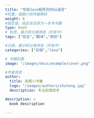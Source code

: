 ```yaml
---
title: "写给Java程序员的Go语言"
#权重，值越小排序越靠前
weight: 6
#固定值，指定该目录为一本书书籍
type: book
# 标签，展示和分类筛选（开发中）
tags: ["安全","翻译","原创"]

#分类，展示和分类筛选（开发中）
categories: ["后端","Java"]

# 书籍封面
image: "/images/docs/example/cover.png"

#作者信息
author:
  title: 卖报小书童
  logo: "/images/authors/shutong.jpg"
  description: 专注前端技术

description: >
  book description

---
```

